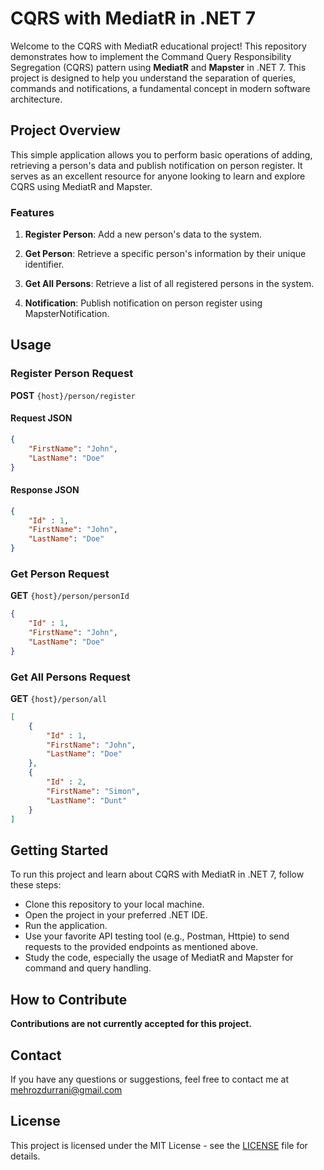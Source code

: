 # CQRS with MediatR in .NET 7

Welcome to the CQRS with MediatR educational project! This repository demonstrates how to implement the Command Query Responsibility Segregation (CQRS) pattern using **MediatR** and **Mapster** in .NET 7. This project is designed to help you understand the separation of queries, commands and notifications, a fundamental concept in modern software architecture.

## Project Overview

This simple application allows you to perform basic operations of adding, retrieving a person's data and publish notification on person register. It serves as an excellent resource for anyone looking to learn and explore CQRS using MediatR and Mapster.

### Features

1. **Register Person**: Add a new person's data to the system.

2. **Get Person**: Retrieve a specific person's information by their unique identifier.

3. **Get All Persons**: Retrieve a list of all registered persons in the system.

4. **Notification**: Publish notification on person register using MapsterNotification.

## Usage

### Register Person Request
**POST** `{host}/person/register`

#### Request JSON
```json
{
    "FirstName": "John",
    "LastName": "Doe"
}
```
#### Response JSON
```json
{
    "Id" : 1,
    "FirstName": "John",
    "LastName": "Doe"
}
```
### Get Person Request
**GET** `{host}/person/personId`
```json
{
    "Id" : 1,
    "FirstName": "John",
    "LastName": "Doe"
}
```

### Get All Persons Request
**GET** `{host}/person/all`
```json
[
    {
        "Id" : 1,
        "FirstName": "John",
        "LastName": "Doe"
    },
    {
        "Id" : 2,
        "FirstName": "Simon",
        "LastName": "Dunt"
    }
]
```
## Getting Started
To run this project and learn about CQRS with MediatR in .NET 7, follow these steps:

- Clone this repository to your local machine.
- Open the project in your preferred .NET IDE.
- Run the application.
- Use your favorite API testing tool (e.g., Postman, Httpie) to send requests to the provided endpoints as mentioned above.
- Study the code, especially the usage of MediatR and Mapster for command and query handling.

## How to Contribute

**Contributions are not currently accepted for this project.**

## Contact
If you have any questions or suggestions, feel free to contact me at mehrozdurrani@gmail.com

## License

This project is licensed under the MIT License - see the [LICENSE](https://opensource.org/license/mit/) file for details.